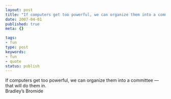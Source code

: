 ```yaml
---
layout: post
title: "If computers get too powerful, we can organize them into a committee \xE2\x80\x94 that will do them in."
date: 2007-04-01
published: true
meta: {}

tags:
- fun
type: post
keywords:
- fun
- quote
status: publish
---
```

If computers get too powerful, we can organize them into a committee &#8212; that will do them in.<br />Bradley&#8217;s Bromide
